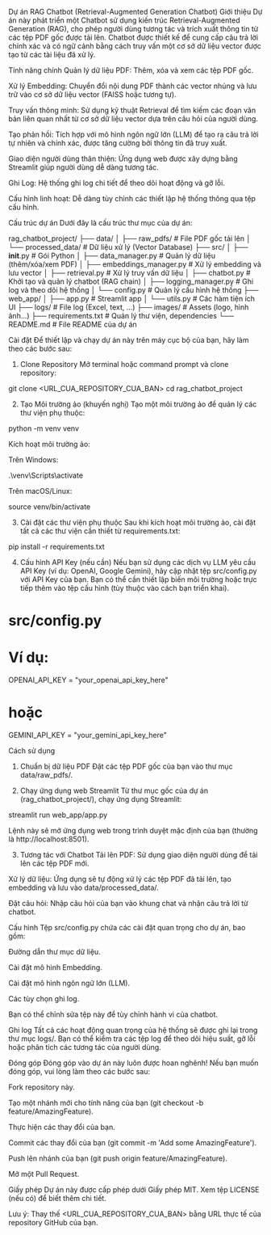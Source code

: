 Dự án RAG Chatbot (Retrieval-Augmented Generation Chatbot)
Giới thiệu
Dự án này phát triển một Chatbot sử dụng kiến trúc Retrieval-Augmented Generation (RAG), cho phép người dùng tương tác và trích xuất thông tin từ các tệp PDF gốc được tải lên. Chatbot được thiết kế để cung cấp câu trả lời chính xác và có ngữ cảnh bằng cách truy vấn một cơ sở dữ liệu vector được tạo từ các tài liệu đã xử lý.

Tính năng chính
Quản lý dữ liệu PDF: Thêm, xóa và xem các tệp PDF gốc.

Xử lý Embedding: Chuyển đổi nội dung PDF thành các vector nhúng và lưu trữ vào cơ sở dữ liệu vector (FAISS hoặc tương tự).

Truy vấn thông minh: Sử dụng kỹ thuật Retrieval để tìm kiếm các đoạn văn bản liên quan nhất từ cơ sở dữ liệu vector dựa trên câu hỏi của người dùng.

Tạo phản hồi: Tích hợp với mô hình ngôn ngữ lớn (LLM) để tạo ra câu trả lời tự nhiên và chính xác, được tăng cường bởi thông tin đã truy xuất.

Giao diện người dùng thân thiện: Ứng dụng web được xây dựng bằng Streamlit giúp người dùng dễ dàng tương tác.

Ghi Log: Hệ thống ghi log chi tiết để theo dõi hoạt động và gỡ lỗi.

Cấu hình linh hoạt: Dễ dàng tùy chỉnh các thiết lập hệ thống thông qua tệp cấu hình.

Cấu trúc dự án
Dưới đây là cấu trúc thư mục của dự án:

rag_chatbot_project/
├── data/
│   ├── raw_pdfs/                 # File PDF gốc tải lên
│   └── processed_data/           # Dữ liệu xử lý (Vector Database)
├── src/
│   ├── __init__.py               # Gói Python
│   ├── data_manager.py           # Quản lý dữ liệu (thêm/xóa/xem PDF)
│   ├── embeddings_manager.py     # Xử lý embedding và lưu vector
│   ├── retrieval.py              # Xử lý truy vấn dữ liệu
│   ├── chatbot.py                # Khởi tạo và quản lý chatbot (RAG chain)
│   ├── logging_manager.py        # Ghi log và theo dõi hệ thống
│   └── config.py                 # Quản lý cấu hình hệ thống
├── web_app/
│   ├── app.py                    # Streamlit app
│   └── utils.py                  # Các hàm tiện ích UI
├── logs/                         # File log (Excel, text, ...)
├── images/                       # Assets (logo, hình ảnh...)
├── requirements.txt              # Quản lý thư viện, dependencies
└── README.md                     # File README của dự án

Cài đặt
Để thiết lập và chạy dự án này trên máy cục bộ của bạn, hãy làm theo các bước sau:

1. Clone Repository
Mở terminal hoặc command prompt và clone repository:

git clone <URL_CUA_REPOSITORY_CUA_BAN>
cd rag_chatbot_project

2. Tạo Môi trường ảo (khuyến nghị)
Tạo một môi trường ảo để quản lý các thư viện phụ thuộc:

python -m venv venv

Kích hoạt môi trường ảo:

Trên Windows:

.\venv\Scripts\activate

Trên macOS/Linux:

source venv/bin/activate

3. Cài đặt các thư viện phụ thuộc
Sau khi kích hoạt môi trường ảo, cài đặt tất cả các thư viện cần thiết từ requirements.txt:

pip install -r requirements.txt

4. Cấu hình API Key (nếu cần)
Nếu bạn sử dụng các dịch vụ LLM yêu cầu API Key (ví dụ: OpenAI, Google Gemini), hãy cập nhật tệp src/config.py với API Key của bạn. Bạn có thể cần thiết lập biến môi trường hoặc trực tiếp thêm vào tệp cấu hình (tùy thuộc vào cách bạn triển khai).

# src/config.py
# Ví dụ:
OPENAI_API_KEY = "your_openai_api_key_here"
# hoặc
GEMINI_API_KEY = "your_gemini_api_key_here"

Cách sử dụng
1. Chuẩn bị dữ liệu PDF
Đặt các tệp PDF gốc của bạn vào thư mục data/raw_pdfs/.

2. Chạy ứng dụng web Streamlit
Từ thư mục gốc của dự án (rag_chatbot_project/), chạy ứng dụng Streamlit:

streamlit run web_app/app.py

Lệnh này sẽ mở ứng dụng web trong trình duyệt mặc định của bạn (thường là http://localhost:8501).

3. Tương tác với Chatbot
Tải lên PDF: Sử dụng giao diện người dùng để tải lên các tệp PDF mới.

Xử lý dữ liệu: Ứng dụng sẽ tự động xử lý các tệp PDF đã tải lên, tạo embedding và lưu vào data/processed_data/.

Đặt câu hỏi: Nhập câu hỏi của bạn vào khung chat và nhận câu trả lời từ chatbot.

Cấu hình
Tệp src/config.py chứa các cài đặt quan trọng cho dự án, bao gồm:

Đường dẫn thư mục dữ liệu.

Cài đặt mô hình Embedding.

Cài đặt mô hình ngôn ngữ lớn (LLM).

Các tùy chọn ghi log.

Bạn có thể chỉnh sửa tệp này để tùy chỉnh hành vi của chatbot.

Ghi log
Tất cả các hoạt động quan trọng của hệ thống sẽ được ghi lại trong thư mục logs/. Bạn có thể kiểm tra các tệp log để theo dõi hiệu suất, gỡ lỗi hoặc phân tích các tương tác của người dùng.

Đóng góp
Đóng góp vào dự án này luôn được hoan nghênh! Nếu bạn muốn đóng góp, vui lòng làm theo các bước sau:

Fork repository này.

Tạo một nhánh mới cho tính năng của bạn (git checkout -b feature/AmazingFeature).

Thực hiện các thay đổi của bạn.

Commit các thay đổi của bạn (git commit -m 'Add some AmazingFeature').

Push lên nhánh của bạn (git push origin feature/AmazingFeature).

Mở một Pull Request.

Giấy phép
Dự án này được cấp phép dưới Giấy phép MIT. Xem tệp LICENSE (nếu có) để biết thêm chi tiết.

Lưu ý: Thay thế <URL_CUA_REPOSITORY_CUA_BAN> bằng URL thực tế của repository GitHub của bạn.
